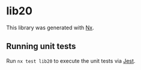 # lib20

This library was generated with [Nx](https://nx.dev).

## Running unit tests

Run `nx test lib20` to execute the unit tests via [Jest](https://jestjs.io).
